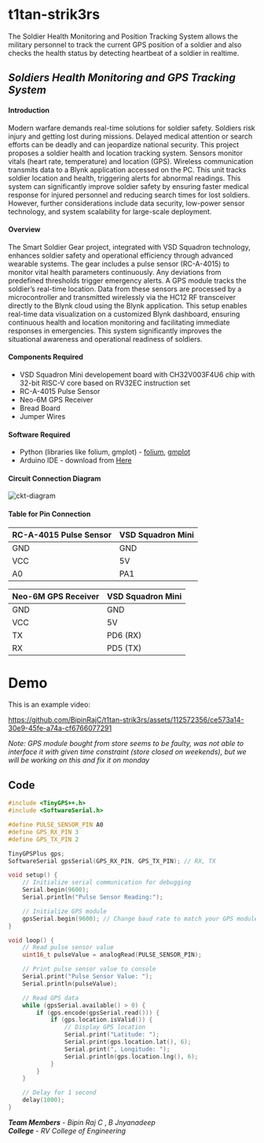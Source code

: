 # t1tan-strik3rs
The Soldier Health Monitoring and Position Tracking System allows the military personnel to track the current GPS position of a soldier and also checks the health status by detecting heartbeat of a soldier in realtime.


## **_Soldiers Health Monitoring and GPS Tracking System_**

#### **Introduction**

Modern warfare demands real-time solutions for soldier safety. Soldiers risk injury and getting lost during missions. Delayed medical attention or search efforts can be deadly and can jeopardize national security. This project proposes a soldier health and location tracking system. Sensors monitor vitals (heart rate, temperature) and location (GPS). Wireless communication transmits data to a Blynk application accessed on the PC. This unit tracks soldier location and health, triggering alerts for abnormal readings. This system can significantly improve soldier safety by ensuring faster medical response for injured personnel and reducing search times for lost soldiers. However, further considerations include data security, low-power sensor technology, and system scalability for large-scale deployment.

#### **Overview**

The Smart Soldier Gear project, integrated with VSD Squadron technology, enhances soldier safety and operational efficiency through advanced wearable systems. The gear includes a pulse sensor (RC-A-4015) to monitor vital health parameters continuously. Any deviations from predefined thresholds trigger emergency alerts. A GPS module tracks the soldier’s real-time location. Data from these sensors are processed by a microcontroller and transmitted wirelessly via the HC12 RF transceiver directly to the Blynk cloud using the Blynk application. This setup enables real-time data visualization on a customized Blynk dashboard, ensuring continuous health and location monitoring and facilitating immediate responses in emergencies. This system significantly improves the situational awareness and operational readiness of soldiers.

#### **Components Required**

- VSD Squadron Mini developement board with CH32V003F4U6 chip with 32-bit RISC-V core based on RV32EC instruction set
- RC-A-4015 Pulse Sensor
- Neo-6M GPS Receiver
- Bread Board
- Jumper Wires

#### **Software Required**

- Python (libraries like folium, gmplot) - [folium](https://pypi.org/project/folium/), [gmplot](https://pypi.org/project/gmplot/) 
- Arduino IDE - download from [Here](https://www.arduino.cc/en/software)


#### **Circuit Connection Diagram**

![ckt-diagram](https://github.com/BipinRajC/t1tan-strik3rs/assets/112572356/b6ac5f6f-426d-4c1e-9256-e7cd57292ebc)


#### **Table for Pin Connection**

| RC-A-4015 Pulse Sensor | VSD Squadron Mini |
| ---------------------- | ----------------- |
| GND                    | GND               |
| VCC                    | 5V                |
| A0                     | PA1               |

| Neo-6M GPS Receiver | VSD Squadron Mini |
| ------------------- | ----------------- |
| GND                 | GND               |
| VCC                 | 5V                |
| TX                  | PD6 (RX)          |
| RX                  | PD5 (TX)          |

# Demo

This is an example video:

https://github.com/BipinRajC/t1tan-strik3rs/assets/112572356/ce573a14-30e9-45fe-a74a-cf6766077291

_Note: GPS module bought from store seems to be faulty, was not able to interface it with given time constraint (store closed on weekends), but we will be working on this and fix it on monday_ <br>
## Code

```cpp
#include <TinyGPS++.h>
#include <SoftwareSerial.h>

#define PULSE_SENSOR_PIN A0
#define GPS_RX_PIN 3
#define GPS_TX_PIN 2

TinyGPSPlus gps;
SoftwareSerial gpsSerial(GPS_RX_PIN, GPS_TX_PIN); // RX, TX

void setup() {
    // Initialize serial communication for debugging
    Serial.begin(9600);
    Serial.println("Pulse Sensor Reading:");

    // Initialize GPS module
    gpsSerial.begin(9600); // Change baud rate to match your GPS module
}

void loop() {
    // Read pulse sensor value
    uint16_t pulseValue = analogRead(PULSE_SENSOR_PIN);

    // Print pulse sensor value to console
    Serial.print("Pulse Sensor Value: ");
    Serial.println(pulseValue);

    // Read GPS data
    while (gpsSerial.available() > 0) {
        if (gps.encode(gpsSerial.read())) {
            if (gps.location.isValid()) {
                // Display GPS location
                Serial.print("Latitude: ");
                Serial.print(gps.location.lat(), 6);
                Serial.print(", Longitude: ");
                Serial.println(gps.location.lng(), 6);
            }
        }
    }

    // Delay for 1 second
    delay(1000);
}
```

**_Team Members_** - _Bipin Raj C_ , _B Jnyanadeep_ <br>
**_College_** - _RV College of Engineering_ 




